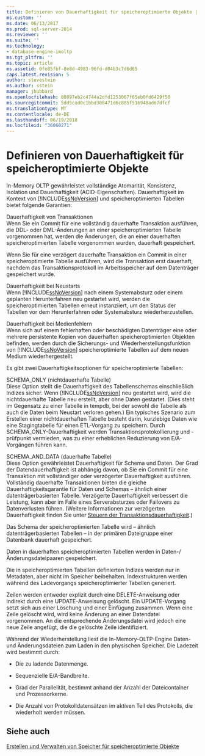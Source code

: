 ```yaml
---
title: Definieren von Dauerhaftigkeit für speicheroptimierte Objekte | Microsoft-Dokumentation
ms.custom: ''
ms.date: 06/13/2017
ms.prod: sql-server-2014
ms.reviewer: ''
ms.suite: ''
ms.technology:
- database-engine-imoltp
ms.tgt_pltfrm: ''
ms.topic: article
ms.assetid: 0fe85fbf-8e8d-4983-96fd-d04b3c7d6d65
caps.latest.revision: 5
author: stevestein
ms.author: sstein
manager: jhubbard
ms.openlocfilehash: 80897eb2c4744a2dfd1253067f65eb0fd6429f50
ms.sourcegitcommit: 5dd5cad0c1bbd308471d6c885f516948ad67dfcf
ms.translationtype: MT
ms.contentlocale: de-DE
ms.lasthandoff: 06/19/2018
ms.locfileid: "36060271"
---
```

# <a name="defining-durability-for-memory-optimized-objects"></a>Definieren von Dauerhaftigkeit für speicheroptimierte Objekte
  In-Memory OLTP gewährleistet vollständige Atomarität, Konsistenz, Isolation und Dauerhaftigkeit (ACID-Eigenschaften). Dauerhaftigkeit im Kontext von [!INCLUDE[ssNoVersion](../../includes/ssnoversion-md.md)] und speicheroptimierten Tabellen bietet folgende Garantien:  
  
 Dauerhaftigkeit von Transaktionen  
 Wenn Sie ein Commit für eine vollständig dauerhafte Transaktion ausführen, die DDL- oder DML-Änderungen an einer speicheroptimierten Tabelle vorgenommen hat, werden die Änderungen, die an einer dauerhaften speicheroptimierten Tabelle vorgenommen wurden, dauerhaft gespeichert.  
  
 Wenn Sie für eine verzögert dauerhafte Transaktion ein Commit in einer speicheroptimierte Tabelle ausführen, wird die Transaktion erst dauerhaft, nachdem das Transaktionsprotokoll im Arbeitsspeicher auf dem Datenträger gespeichert wurde.  
  
 Dauerhaftigkeit bei Neustarts  
 Wenn [!INCLUDE[ssNoVersion](../../includes/ssnoversion-md.md)] nach einem Systemabsturz oder einem geplanten Herunterfahren neu gestartet wird, werden die speicheroptimierten Tabellen erneut instanziiert, um den Status der Tabellen vor dem Herunterfahren oder Systemabsturz wiederherzustellen.  
  
 Dauerhaftigkeit bei Medienfehlern  
 Wenn sich auf einem fehlerhaften oder beschädigten Datenträger eine oder mehrere persistente Kopien von dauerhaften speicheroptimierten Objekten befinden, werden durch die Sicherungs- und Wiederherstellungsfunktion von [!INCLUDE[ssNoVersion](../../includes/ssnoversion-md.md)] speicheroptimierte Tabellen auf dem neuen Medium wiederhergestellt.  
  
 Es gibt zwei Dauerhaftigkeitsoptionen für speicheroptimierte Tabellen:  
  
 SCHEMA_ONLY (nichtdauerhafte Tabelle)  
 Diese Option stellt die Dauerhaftigkeit des Tabellenschemas einschließlich Indizes sicher. Wenn [!INCLUDE[ssNoVersion](../../includes/ssnoversion-md.md)] neu gestartet wird, wird die nichtdauerhafte Tabelle neu erstellt, aber ohne Daten gestartet. (Dies steht im Gegensatz zu einer Tabelle in tempdb, bei der sowohl die Tabelle als auch die Daten beim Neustart verloren gehen.) Ein typisches Szenario zum Erstellen einer nichtdauerhaften Tabelle besteht darin, kurzlebige Daten wie eine Stagingtabelle für einen ETL-Vorgang zu speichern. Durch SCHEMA_ONLY-Dauerhaftigkeit werden Transaktionsprotokollierung und -prüfpunkt vermieden, was zu einer erheblichen Reduzierung von E/A-Vorgängen führen kann.  
  
 SCHEMA_AND_DATA (dauerhafte Tabelle)  
 Diese Option gewährleistet Dauerhaftigkeit für Schema und Daten. Der Grad der Datendauerhaftigkeit ist abhängig davon, ob Sie ein Commit für eine Transaktion mit vollständiger oder verzögerter Dauerhaftigkeit ausführen. Vollständig dauerhafte Transaktionen bieten die gleiche Dauerhaftigkeitsgarantie für Daten und Schemas – ähnlich einer datenträgerbasierten Tabelle. Verzögerte Dauerhaftigkeit verbessert die Leistung, kann aber im Falle eines Serverabsturzes oder Failovers zu Datenverlusten führen. (Weitere Informationen zur verzögerten Dauerhaftigkeit finden Sie unter [Steuern der Transaktionsdauerhaftigkeit](../logs/control-transaction-durability.md).)  
  
 Das Schema der speicheroptimierten Tabelle wird – ähnlich datenträgerbasierten Tabellen – in der primären Dateigruppe einer Datenbank dauerhaft gespeichert.  
  
 Daten in dauerhaften speicheroptimierten Tabellen werden in Daten-/Änderungsdateipaaren gespeichert.  
  
 Die in speicheroptimierten Tabellen definierten Indizes werden nur in Metadaten, aber nicht im Speicher beibehalten. Indexstrukturen werden während des Ladevorgangs speicheroptimierter Tabellen generiert.  
  
 Zeilen werden entweder explizit durch eine DELETE-Anweisung oder indirekt durch eine UPDATE-Anweisung gelöscht. Ein UPDATE-Vorgang setzt sich aus einer Löschung und einer Einfügung zusammen. Wenn eine Zeile gelöscht wird, wird keine Änderung an einer Datendatei vorgenommen. An die entsprechende Änderungsdatei wird jedoch eine neue Zeile angefügt, die die gelöschte Zeile identifiziert.  
  
 Während der Wiederherstellung liest die In-Memory-OLTP-Engine Daten- und Änderungsdateien zum Laden in den physischen Speicher. Die Ladezeit wird bestimmt durch:  
  
-   Die zu ladende Datenmenge.  
  
-   Sequenzielle E/A-Bandbreite.  
  
-   Grad der Parallelität, bestimmt anhand der Anzahl der Dateicontainer und Prozessorkerne.  
  
-   Die Anzahl von Protokolldatensätzen im aktiven Teil des Protokolls, die wiederholt werden müssen.  
  
## <a name="see-also"></a>Siehe auch  
 [Erstellen und Verwalten von Speicher für speicheroptimierte Objekte](creating-and-managing-storage-for-memory-optimized-objects.md)  
  
  